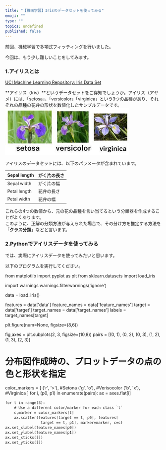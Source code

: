 ```yaml
---
title: "【機械学習】Irisのデータセットを使ってみる"
emoji: ""
type: ""
topics: undefined
published: false
---
```


前回、機械学習で多項式フィッティングを行いました。

  
今回は、もう少し難しいことをしてみます。  
  
  
### 1.アイリスとは

[UCI Machine Learning Repository: Iris Data Set](https://archive.ics.uci.edu/ml/datasets/iris)

  
**アイリス（Iris）**というデータセットをご存知でしょうか。アイリス（アヤメ）には、「setosa」、「versicolor」「virginica」という3つの品種があり、それぞれの品種の花弁の形状を数値化したサンプルデータです。  
![f:id:pythonjacascript:20190130230050j:plain](/images/ppythonjacascript2019013020190130230050.jpg "f:id:pythonjacascript:20190130230050j:plain")

  
アイリスのデータセットには、以下のパラメータが含まれています。

| Sepal length | がく片の長さ |
| ------------ | ------ |
| Sepal width  | がく片の幅  |
| Petal length | 花弁の長さ  |
| Petal width  | 花弁の幅   |

  
これらの4つの数値から、元の花の品種を言い当てるという分類器を作成することがよくあります。  
このように、正解の分類方法が与えられた場合で、その分け方を推定する方法を「**クラス分類**」などと言います。  
  
### 2.Pythonでアイリスデータを使ってみる

では、実際にアイリスデータを使ってみたいと思います。

以下のプログラムを実行してください。


from matplotlib import pyplot as plt
from sklearn.datasets import load_iris

import warnings
warnings.filterwarnings('ignore')

data = load_iris()

features = data['data']
feature_names = data['feature_names']
target = data['target']
target_names = data['target_names']
labels = target_names[target]

plt.figure(num=None, figsize=(8,6))
    

fig,axes = plt.subplots(2, 3, figsize=(10,8))
pairs = [(0, 1), (0, 2), (0, 3), (1, 2), (1, 3), (2, 3)]

# 分布図作成時の、プロットデータの点の色と形状を指定
color_markers = [
        ('r', '>'), #Setona
        ('g', 'o'), #Verisocolor
        ('b', 'x'), #Virginica
        ]
for i, (p0, p1) in enumerate(pairs):
    ax = axes.flat[i]

    for t in range(3):
        # Use a different color/marker for each class `t`
        c,marker = color_markers[t]
        ax.scatter(features[target == t, p0], features[
                    target == t, p1], marker=marker, c=c)
    ax.set_xlabel(feature_names[p0])
    ax.set_ylabel(feature_names[p1])
    ax.set_xticks([])
    ax.set_yticks([])